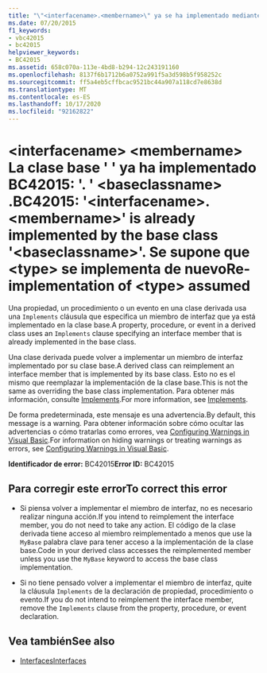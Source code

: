```yaml
---
title: "\"<interfacename>.<membername>\" ya se ha implementado mediante la clase base \"<baseclassname>\". Se supone que <type> se implementa de nuevo"
ms.date: 07/20/2015
f1_keywords:
- vbc42015
- bc42015
helpviewer_keywords:
- BC42015
ms.assetid: 658c070a-113e-4bd8-b294-12c243191160
ms.openlocfilehash: 8137f6b1712b6a0752a991f5a3d598b5f958252c
ms.sourcegitcommit: ff5a4eb5cffbcac9521bc44a907a118cd7e8638d
ms.translationtype: MT
ms.contentlocale: es-ES
ms.lasthandoff: 10/17/2020
ms.locfileid: "92162822"
---
```

# <a name="bc42015-interfacenamemembername-is-already-implemented-by-the-base-class-baseclassname-re-implementation-of-type-assumed"></a><span data-ttu-id="9f798-103">\<interfacename> \<membername> La clase base ' ' ya ha implementado BC42015: '. ' \<baseclassname> .</span><span class="sxs-lookup"><span data-stu-id="9f798-103">BC42015: '\<interfacename>.\<membername>' is already implemented by the base class '\<baseclassname>'.</span></span> <span data-ttu-id="9f798-104">Se supone que \<type> se implementa de nuevo</span><span class="sxs-lookup"><span data-stu-id="9f798-104">Re-implementation of \<type> assumed</span></span>

<span data-ttu-id="9f798-105">Una propiedad, un procedimiento o un evento en una clase derivada usa una `Implements` cláusula que especifica un miembro de interfaz que ya está implementado en la clase base.</span><span class="sxs-lookup"><span data-stu-id="9f798-105">A property, procedure, or event in a derived class uses an `Implements` clause specifying an interface member that is already implemented in the base class.</span></span>

 <span data-ttu-id="9f798-106">Una clase derivada puede volver a implementar un miembro de interfaz implementado por su clase base.</span><span class="sxs-lookup"><span data-stu-id="9f798-106">A derived class can reimplement an interface member that is implemented by its base class.</span></span> <span data-ttu-id="9f798-107">Esto no es el mismo que reemplazar la implementación de la clase base.</span><span class="sxs-lookup"><span data-stu-id="9f798-107">This is not the same as overriding the base class implementation.</span></span> <span data-ttu-id="9f798-108">Para obtener más información, consulte [Implements](../statements/implements-clause.md).</span><span class="sxs-lookup"><span data-stu-id="9f798-108">For more information, see [Implements](../statements/implements-clause.md).</span></span>

 <span data-ttu-id="9f798-109">De forma predeterminada, este mensaje es una advertencia.</span><span class="sxs-lookup"><span data-stu-id="9f798-109">By default, this message is a warning.</span></span> <span data-ttu-id="9f798-110">Para obtener información sobre cómo ocultar las advertencias o cómo tratarlas como errores, vea [Configuring Warnings in Visual Basic](/visualstudio/ide/configuring-warnings-in-visual-basic).</span><span class="sxs-lookup"><span data-stu-id="9f798-110">For information on hiding warnings or treating warnings as errors, see [Configuring Warnings in Visual Basic](/visualstudio/ide/configuring-warnings-in-visual-basic).</span></span>

 <span data-ttu-id="9f798-111">**Identificador de error:** BC42015</span><span class="sxs-lookup"><span data-stu-id="9f798-111">**Error ID:** BC42015</span></span>

## <a name="to-correct-this-error"></a><span data-ttu-id="9f798-112">Para corregir este error</span><span class="sxs-lookup"><span data-stu-id="9f798-112">To correct this error</span></span>

- <span data-ttu-id="9f798-113">Si piensa volver a implementar el miembro de interfaz, no es necesario realizar ninguna acción.</span><span class="sxs-lookup"><span data-stu-id="9f798-113">If you intend to reimplement the interface member, you do not need to take any action.</span></span> <span data-ttu-id="9f798-114">El código de la clase derivada tiene acceso al miembro reimplementado a menos que use la `MyBase` palabra clave para tener acceso a la implementación de la clase base.</span><span class="sxs-lookup"><span data-stu-id="9f798-114">Code in your derived class accesses the reimplemented member unless you use the `MyBase` keyword to access the base class implementation.</span></span>

- <span data-ttu-id="9f798-115">Si no tiene pensado volver a implementar el miembro de interfaz, quite la cláusula `Implements` de la declaración de propiedad, procedimiento o evento.</span><span class="sxs-lookup"><span data-stu-id="9f798-115">If you do not intend to reimplement the interface member, remove the `Implements` clause from the property, procedure, or event declaration.</span></span>

## <a name="see-also"></a><span data-ttu-id="9f798-116">Vea también</span><span class="sxs-lookup"><span data-stu-id="9f798-116">See also</span></span>

- [<span data-ttu-id="9f798-117">Interfaces</span><span class="sxs-lookup"><span data-stu-id="9f798-117">Interfaces</span></span>](../../programming-guide/language-features/interfaces/index.md)
